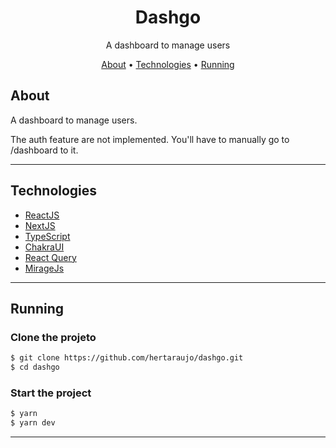 <h1 align="center">
    Dashgo
</h1>
<p align="center">A dashboard to manage users</p>

<p align="center">
 <a href="#About">About</a> •
 <a href="#technologies">Technologies</a> •
 <a href="#running">Running</a>
</p>

## About

A dashboard to manage users.

The auth feature are not implemented. You'll have to manually go to /dashboard to it.

---

## Technologies

- [ReactJS](https://reactjs.org/)
- [NextJS](https://nextjs.org/)
- [TypeScript](https://www.typescriptlang.org/)
- [ChakraUI](https://chakra-ui.com/)
- [React Query](https://react-query.tanstack.com/)
- [MirageJs](https://miragejs.com/)

---

## Running

### **Clone the projeto**

```bash
$ git clone https://github.com/hertaraujo/dashgo.git
$ cd dashgo
```

### **Start the project**

```bash
$ yarn
$ yarn dev
```

---
